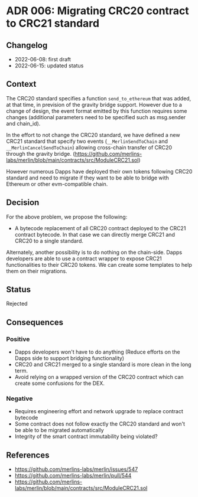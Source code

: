 # ADR 006: Migrating CRC20 contract to CRC21 standard

## Changelog
* 2022-06-08: first draft
* 2022-06-15: updated status

## Context

The CRC20 standard specifies a function `send_to_ethereum` that was added, at that time, in prevision of the gravity bridge support.
However due to a change of design, the event format emitted by this function requires some changes (additional parameters need to be specified such as msg.sender and chain_id).

In the effort to not change the CRC20 standard, we have defined a new CRC21 standard that specify two events (`__MerlinSendToChain` and `__MerlinCancelSendToChain`) allowing cross-chain transfer of CRC20 through the gravity bridge. (https://github.com/merlins-labs/merlin/blob/main/contracts/src/ModuleCRC21.sol)

However numerous Dapps have deployed their own tokens following CRC20 standard and need to migrate if they want to be able to bridge with Ethereum or other evm-compatible chain. 



## Decision

For the above problem, we propose the following:

- A bytecode replacement of all CRC20 contract deployed to the CRC21 contract bytecode. In that case we can directly merge CRC21 and CRC20 to a single standard.
  
Alternately, another possibility is to do nothing on the chain-side. Dapps developers are able to use a contract wrapper to expose CRC21 functionalities to their CRC20 tokens. We can create some templates to help them on their migrations.

## Status

Rejected

## Consequences

### Positive 

- Dapps developers won't have to do anything (Reduce efforts on the Dapps side to support bridging functionality)
- CRC20 and CRC21 merged to a single standard is more clean in the long term.
- Avoid relying on a wrapped version of the CRC20 contract which can create some confusions for the DEX.

### Negative 

- Requires engineering effort and network upgrade to replace contract bytecode
- Some contract does not follow exactly the CRC20 standard and won't be able to be migrated automatically
- Integrity of the smart contract immutability being violated?





## References

* https://github.com/merlins-labs/merlin/issues/547
* https://github.com/merlins-labs/merlin/pull/544
* https://github.com/merlins-labs/merlin/blob/main/contracts/src/ModuleCRC21.sol